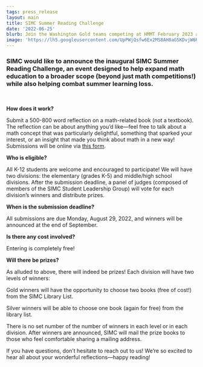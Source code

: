 ```yaml
---
tags: press_release
layout: main
title: SIMC Summer Reading Challenge
date: '2022-06-25'
blurb: Join the Washington Gold teams competing at HMMT February 2023 and PUMaC 2022-2023!
image: 'https://lh5.googleusercontent.com/UpPWjQsfw6Ex2MS8AH8aGSKDvjW6R51a8oFH-Dyj7HTl5oHbY5isagcYQys5ITeUbaTQqzfLhGvlSAss5dj-H5Wdl2td2K-TBHHOgVaqao7EM3Mq3VH55SV--AhqMpeuNA=w1280'
---
```


### SIMC would like to announce the inaugural SIMC Summer Reading Challenge, an event designed to help expand math education to a broader scope (beyond just math competitions!) while also helping combat summer learning loss.

<br>

**How does it work?**

Submit a 500-800 word reflection on a math-related book (not a textbook). The reflection can be about anything you’d like—feel free to talk about a math concept that was particularly delightful, something that sparked your interest, or an insight that made you think about math in a new way! Submissions will be online via [this form](https://forms.gle/XqnoaZpVEPS2SNXMA).

**Who is eligible?**

All K-12 students are welcome and encouraged to participate! We will have two divisions: the elementary (grades K-5) and middle/high school divisions. After the submission deadline, a panel of judges (composed of members of the SIMC Student Leadership Group) will vote for each division’s winners and distribute prizes.

**When is the submission deadline?**

All submissions are due Monday, August 29, 2022, and winners will be announced at the end of September.

**Is there any cost involved?**

Entering is completely free!

**Will there be prizes?**

As alluded to above, there will indeed be prizes! Each division will have two levels of winners:

Gold winners will have the opportunity to choose two books (free of cost!) from the SIMC Library List.

Silver winners will be able to choose one book (again for free) from the library list.

There is no set number of the number of winners in each level or in each division. After winners are announced, SIMC will mail the prize books to those who feel comfortable sharing a mailing address.

If you have questions, don’t hesitate to reach out to us! We’re so excited to hear all about your wonderful reflections—happy reading!
